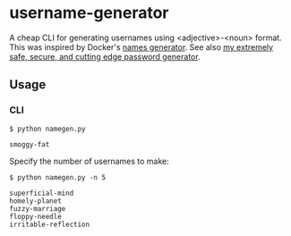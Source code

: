# username-generator
A cheap CLI for generating usernames using &lt;adjective>-&lt;noun> format. This was inspired by Docker's [names generator](https://github.com/moby/moby/blob/master/pkg/namesgenerator/names-generator.go). See also [my extremely safe, secure, and cutting edge password generator](https://github.com/lcdunne/password-generator).

## Usage
### CLI
```
$ python namegen.py

smoggy-fat
```

Specify the number of usernames to make:
```
$ python namegen.py -n 5

superficial-mind
homely-planet
fuzzy-marriage
floppy-needle
irritable-reflection
```
